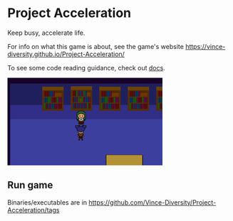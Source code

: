 # Project Acceleration
Keep busy, accelerate life.

For info on what this game is about, see the game's website https://vince-diversity.github.io/Project-Acceleration/

To see some code reading guidance, check out [docs](./docs).

![green-reading](/dev/screenshots/green-reading.png)

## Run game
Binaries/executables are in https://github.com/Vince-Diversity/Project-Acceleration/tags
